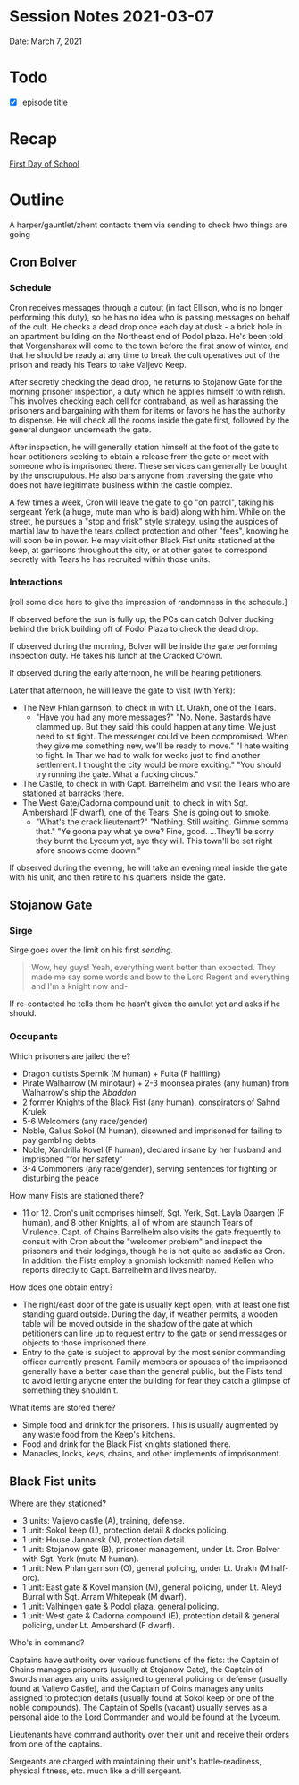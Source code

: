# Session Notes 2021-03-07

Date: March 7, 2021

# Todo

- [x]  episode title

# Recap

[First Day of School](../Adventure%20Log/%F0%9F%8E%92%20First%20Day%20of%20School.md) 

# Outline

A harper/gauntlet/zhent contacts them via sending to check hwo things are going

## Cron Bolver

### Schedule

Cron receives messages through a cutout (in fact Ellison, who is no longer performing this duty), so he has no idea who is passing messages on behalf of the cult. He checks a dead drop once each day at dusk - a brick hole in an apartment building on the Northeast end of Podol plaza. He's been told that Vorgansharax will come to the town before the first snow of winter, and that he should be ready at any time to break the cult operatives out of the prison and ready his Tears to take Valjevo Keep.

After secretly checking the dead drop, he returns to Stojanow Gate for the morning prisoner inspection, a duty which he applies himself to with relish. This involves checking each cell for contraband, as well as harassing the prisoners and bargaining with them for items or favors he has the authority to dispense. He will check all the rooms inside the gate first, followed by the general dungeon underneath the gate.

After inspection, he will generally station himself at the foot of the gate to hear petitioners seeking to obtain a release from the gate or meet with someone who is imprisoned there. These services can generally be bought by the unscrupulous. He also bars anyone from traversing the gate who does not have legitimate business within the castle complex.

A few times a week, Cron will leave the gate to go "on patrol", taking his sergeant Yerk (a huge, mute man who is bald) along with him. While on the street, he pursues a "stop and frisk" style strategy, using the auspices of martial law to have the tears collect protection and other "fees", knowing he will soon be in power. He may visit other Black Fist units stationed at the keep, at garrisons throughout the city, or at other gates to correspond secretly with Tears he has recruited within those units.

### Interactions

[roll some dice here to give the impression of randomness in the schedule.]

If observed before the sun is fully up, the PCs can catch Bolver ducking behind the brick building off of Podol Plaza to check the dead drop.

If observed during the morning, Bolver will be inside the gate performing inspection duty. He takes his lunch at the Cracked Crown.

If observed during the early afternoon, he will be hearing petitioners.

Later that afternoon, he will leave the gate to visit (with Yerk):

- The New Phlan garrison, to check in with Lt. Urakh, one of the Tears.
    - "Have you had any more messages?" "No. None. Bastards have clammed up. But they said this could happen at any time. We just need to sit tight. The messenger could've been compromised. When they give me something new, we'll be ready to move." "I hate waiting to fight. In Thar we had to walk for weeks just to find another settlement. I thought the city would be more exciting." "You should try running the gate. What a fucking circus."
- The Castle, to check in with Capt. Barrelhelm and visit the Tears who are stationed at barracks there.
- The West Gate/Cadorna compound unit, to check in with Sgt. Ambershard (F dwarf), one of the Tears. She is going out to smoke.
    - "What's the crack lieutenant?" "Nothing. Still waiting. Gimme somma that." "Ye goona pay what ye owe? Fine, good. ...They'll be sorry they burnt the Lyceum yet, aye they will. This town'll be set right afore snoows come doown."

If observed during the evening, he will take an evening meal inside the gate with his unit, and then retire to his quarters inside the gate.

## Stojanow Gate

### Sirge

Sirge goes over the limit on his first *sending.*

> Wow, hey guys! Yeah, everything went better than expected. They made me say some words and bow to the Lord Regent and everything and I'm a knight now and-
> 

If re-contacted he tells them he hasn't given the amulet yet and asks if he should.

### Occupants

Which prisoners are jailed there?

- Dragon cultists Spernik (M human) + Fulta (F halfling)
- Pirate Walharrow (M minotaur) + 2-3 moonsea pirates (any human) from Walharrow's ship the *Abaddon*
- 2 former Knights of the Black Fist (any human), conspirators of Sahnd Krulek
- 5-6 Welcomers (any race/gender)
- Noble, Gallus Sokol (M human), disowned and imprisoned for failing to pay gambling debts
- Noble, Xandrilla Kovel (F human), declared insane by her husband and imprisoned "for her safety"
- 3-4 Commoners (any race/gender), serving sentences for fighting or disturbing the peace

How many Fists are stationed there?

- 11 or 12. Cron's unit comprises himself, Sgt. Yerk, Sgt. Layla Daargen (F human), and 8 other Knights, all of whom are staunch Tears of Virulence. Capt. of Chains Barrelhelm also visits the gate frequently to consult with Cron about the "welcomer problem" and inspect the prisoners and their lodgings, though he is not quite so sadistic as Cron. In addition, the Fists employ a gnomish locksmith named Kellen who reports directly to Capt. Barrelhelm and lives nearby.

How does one obtain entry?

- The right/east door of the gate is usually kept open, with at least one fist standing guard outside. During the day, if weather permits, a wooden table will be moved outside in the shadow of the gate at which petitioners can line up to request entry to the gate or send messages or objects to those imprisoned there.
- Entry to the gate is subject to approval by the most senior commanding officer currently present. Family members or spouses of the imprisoned generally have a better case than the general public, but the Fists tend to avoid letting anyone enter the building for fear they catch a glimpse of something they shouldn't.

What items are stored there?

- Simple food and drink for the prisoners. This is usually augmented by any waste food from the Keep's kitchens.
- Food and drink for the Black Fist knights stationed there.
- Manacles, locks, keys, chains, and other implements of imprisonment.

## Black Fist units

Where are they stationed?

- 3 units: Valjevo castle (A), training, defense.
- 1 unit: Sokol keep (L), protection detail & docks policing.
- 1 unit: House Jannarsk (N), protection detail.
- 1 unit: Stojanow gate (B), prisoner management, under Lt. Cron Bolver with Sgt. Yerk (mute M human).
- 1 unit: New Phlan garrison (O), general policing, under Lt. Urakh (M half-orc).
- 1 unit: East gate & Kovel mansion (M), general policing, under Lt. Aleyd Burral with Sgt. Arram Whitepeak (M dwarf).
- 1 unit: Valhingen gate & Podol plaza, general policing.
- 1 unit: West gate & Cadorna compound (E), protection detail & general policing, under Lt. Ambershard (F dwarf).

Who's in command?

Captains have authority over various functions of the fists: the Captain of Chains manages prisoners (usually at Stojanow Gate), the Captain of Swords manages any units assigned to general policing or defense (usually found at Valjevo Castle), and the Captain of Coins manages any units assigned to protection details (usually found at Sokol keep or one of the noble compounds). The Captain of Spells (vacant) usually serves as a personal aide to the Lord Commander and would be found at the Lyceum.

Lieutenants have command authority over their unit and receive their orders from one of the captains.

Sergeants are charged with maintaining their unit's battle-readiness, physical fitness, etc. much like a drill sergeant.